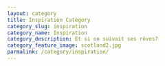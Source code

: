 ```yaml
---
layout: category
title: Inspiration Category
category_slug: inspiration
category_name: Inspiration
category_description: Et si on suivait ses rêves?
category_feature_image: scotland2.jpg
parmalink: /category/inspiration/
---
```

